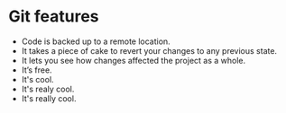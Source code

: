 # Git features
- Code is backed up to a remote location.
- It takes a piece of cake to revert your changes to any previous state.
- It lets you see how changes affected the project as a whole.
- It’s free.
- It's cool.
- It's realy cool.
- It's really cool.
